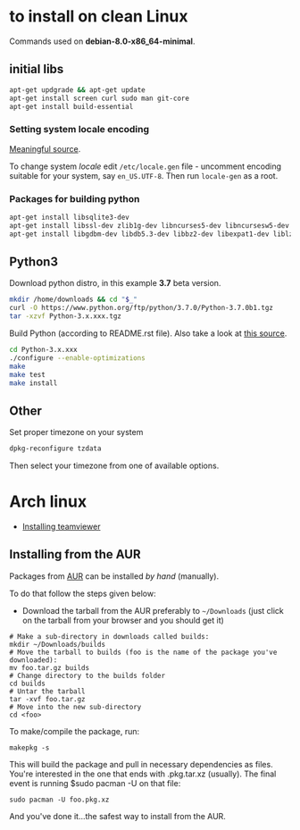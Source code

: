 # to install on clean Linux

Commands used on **debian-8.0-x86_64-minimal**.

## initial libs

```bash
apt-get updgrade && apt-get update
apt-get install screen curl sudo man git-core
apt-get install build-essential
```

### Setting system locale encoding

[Meaningful source](https://unix.stackexchange.com/a/269293).

To change system *locale* edit ``/etc/locale.gen`` file - uncomment encoding suitable for your system, say `en_US.UTF-8`.
Then run `locale-gen` as a root.

### Packages for building python

```bash
apt-get install libsqlite3-dev
apt-get install libssl-dev zlib1g-dev libncurses5-dev libncursesw5-dev libreadline-dev libsqlite3-dev
apt-get install libgdbm-dev libdb5.3-dev libbz2-dev libexpat1-dev liblzma-dev tk-dev
```

## Python3

Download python distro, in this example **3.7** beta version.

```bash
mkdir /home/downloads && cd "$_"
curl -O https://www.python.org/ftp/python/3.7.0/Python-3.7.0b1.tgz
tar -xzvf Python-3.x.xxx.tgz
```

Build Python (according to README.rst file). Also take a look at [this source](https://solarianprogrammer.com/2017/06/30/building-python-ubuntu-wsl-debian/).

```bash
cd Python-3.x.xxx
./configure --enable-optimizations
make
make test
make install
```

## Other

Set proper timezone on your system

```bash
dpkg-reconfigure tzdata
```

Then select your timezone from one of available options.

# Arch linux

* [Installing teamviewer](https://linuxhint.com/install_teamviewer_arch_linux/)

## Installing from the AUR

Packages from [AUR](https://aur.archlinux.org/) can be installed *by hand* (manually).

To do that follow the steps given below:

* Download the tarball from the AUR preferably to ``~/Downloads`` (just click on the tarball from your browser and you should get it)

```commandline
# Make a sub-directory in downloads called builds:
mkdir ~/Downloads/builds
# Move the tarball to builds (foo is the name of the package you've downloaded): 
mv foo.tar.gz builds
# Change directory to the builds folder
cd builds
# Untar the tarball  
tar -xvf foo.tar.gz
# Move into the new sub-directory 
cd <foo>
```

To make/compile the package, run:

```
makepkg -s
```

This will build the package and pull in necessary dependencies as files. You're interested in the one that ends with .pkg.tar.xz (usually). 
The final event is running $sudo pacman -U on that file:

```
sudo pacman -U foo.pkg.xz

```
And you've done it...the safest way to install from the AUR. 
